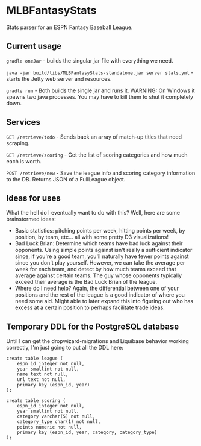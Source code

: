 MLBFantasyStats
===============

Stats parser for an ESPN Fantasy Baseball League.

Current usage
-------------

`gradle oneJar` - builds the singular jar file with everything we need.

`java -jar build/libs/MLBFantasyStats-standalone.jar server stats.yml` - starts the Jetty web server and resources.

`gradle run` - Both builds the single jar and runs it. WARNING: On Windows it spawns two java processes. You may have to kill them to shut it completely down.

Services
--------

`GET /retrieve/todo` - Sends back an array of match-up titles that need scraping.

`GET /retrieve/scoring` - Get the list of scoring categories and how much each is worth.

`POST /retrieve/new` - Save the league info and scoring category information to the DB. Returns JSON of a FullLeague object.

Ideas for uses
--------------

What the hell do I eventually want to do with this? Well, here are some brainstormed ideas:

* Basic statistics: pitching points per week, hitting points per week, by position, by team, etc... all with some pretty D3 visualizations!
* Bad Luck Brian: Determine which teams have bad luck against their opponents. Using simple points against isn't really a sufficient indicator since, if you're a good team, you'll naturally have fewer points against since you don't play yourself. However, we can take the average per week for each team, and detect by how much teams exceed that average against certain teams. The guy whose opponents typically exceed their average is the Bad Luck Brian of the league.
* Where do I need help? Again, the differential between one of your positions and the rest of the league is a good indicator of where you need some aid. Might able to later expand this into figuring out who has excess at a certain position to perhaps facilitate trade ideas.

Temporary DDL for the PostgreSQL database
-----------------------------------------

Until I can get the dropwizard-migrations and Liquibase behavior working correctly, I'm just going to put all the DDL here:

    create table league (
        espn_id integer not null,
        year smallint not null,
        name text not null,
        url text not null,
        primary key (espn_id, year)
    );

    create table scoring (
        espn_id integer not null,
        year smallint not null,
        category varchar(5) not null,
        category_type char(1) not null,
        points numeric not null,
        primary key (espn_id, year, category, category_type)
    );
